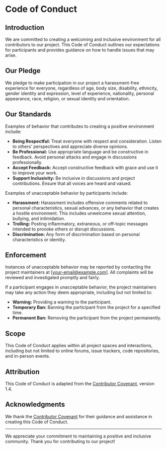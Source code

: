 # Code of Conduct

## Introduction

We are committed to creating a welcoming and inclusive environment for all contributors to our project. This Code of Conduct outlines our expectations for participants and provides guidance on how to handle issues that may arise.

## Our Pledge

We pledge to make participation in our project a harassment-free experience for everyone, regardless of age, body size, disability, ethnicity, gender identity and expression, level of experience, nationality, personal appearance, race, religion, or sexual identity and orientation.

## Our Standards

Examples of behavior that contributes to creating a positive environment include:

- **Being Respectful:** Treat everyone with respect and consideration. Listen to others' perspectives and appreciate diverse opinions.
- **Be Professional:** Use appropriate language and be constructive in feedback. Avoid personal attacks and engage in discussions professionally.
- **Accept Feedback:** Accept constructive feedback with grace and use it to improve your work.
- **Support Inclusivity:** Be inclusive in discussions and project contributions. Ensure that all voices are heard and valued.

Examples of unacceptable behavior by participants include:

- **Harassment:** Harassment includes offensive comments related to personal characteristics, sexual advances, or any behavior that creates a hostile environment. This includes unwelcome sexual attention, bullying, and intimidation.
- **Trolling:** Posting inflammatory, extraneous, or off-topic messages intended to provoke others or disrupt discussions.
- **Discrimination:** Any form of discrimination based on personal characteristics or identity.

## Enforcement

Instances of unacceptable behavior may be reported by contacting the project maintainers at [your-email@example.com]. All complaints will be reviewed and investigated promptly and fairly.

If a participant engages in unacceptable behavior, the project maintainers may take any action they deem appropriate, including but not limited to:

- **Warning:** Providing a warning to the participant.
- **Temporary Ban:** Banning the participant from the project for a specified time.
- **Permanent Ban:** Removing the participant from the project permanently.

## Scope

This Code of Conduct applies within all project spaces and interactions, including but not limited to online forums, issue trackers, code repositories, and in-person events.

## Attribution

This Code of Conduct is adapted from the [Contributor Covenant](https://www.contributor-covenant.org/), version 1.4.

## Acknowledgments

We thank the [Contributor Covenant](https://www.contributor-covenant.org/) for their guidance and assistance in creating this Code of Conduct.

---

We appreciate your commitment to maintaining a positive and inclusive community. Thank you for contributing to our project!
